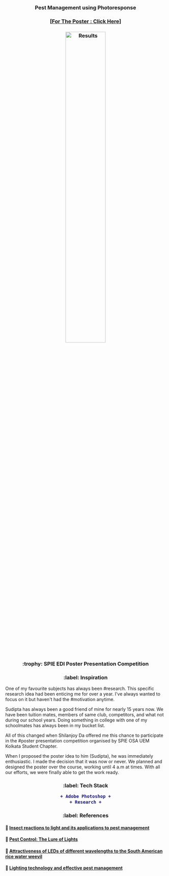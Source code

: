 <h3 align="center">Pest Management using Photoresponse</h1>
<h3 align="center"><a href="https://www.canva.com/design/DAEbFc6fI8E/p5MHxslff0WwYEh5vmxprg/view?utm_content=DAEbFc6fI8E&utm_campaign=designshare&utm_medium=link&utm_source=viewer">[For The Poster : Click Here]</a></h3>
<h3 align="center"><img width=50% height=50% alt="Results" src="https://scontent.fccu5-1.fna.fbcdn.net/v/t1.6435-9/164354378_2803835509931264_8352645588651077372_n.jpg?_nc_cat=105&ccb=1-3&_nc_sid=730e14&_nc_ohc=y0FzYds34_gAX_x5xyE&_nc_ht=scontent.fccu5-1.fna&oh=617caec672d24218acc584fe2562d24b&oe=6095BC07"></h3>
<h3 align="center" id="Competition"> :trophy: SPIE EDI Poster Presentation Competition</h3>
<h3 align="center" id="Inspiration"> :label: Inspiration</h3>
One of my favourite subjects has always been #research. This specific research idea had been enticing me for over a year. I've always wanted to focus on it but haven't had the #motivation anytime.

Sudipta has always been a good friend of mine for nearly 15 years now. We have been tuition mates, members of same club, competitors, and what not during our school years. Doing something in college with one of my schoolmates has always been in my bucket list.

All of this changed when Shilanjoy Da offered me this chance to participate in the #poster presentation competition organised by SPIE OSA UEM Kolkata Student Chapter.

When I proposed the poster idea to him (Sudipta), he was immediately enthusiastic. I made the decision that it was now or never. We planned and designed the poster over the course, working until 4 a.m at times. With all our efforts, we were finally able to get the work ready.
<h3 align="center" id="TechStack"> :label: Tech Stack

```diff
+ Adobe Photoshop +
+ Research +
```
</h3>
<h3 align="center" id="References"> :label: References</h3>
<h4 align="left">📌 <a href="https://link.springer.com/article/10.1007/s13355-013-0219-x">Insect reactions to light and its applications to pest management</a></h4>
<h4 align="left">📌 <a href="https://www.manufacturing.net/operations/article/13163285/pest-control-the-lure-of-lightshttps://www.manufacturing.net/operations/article/13163285/pest-control-the-lure-of-lights">Pest Control: The Lure of Lights</a></h4>
<h4 align="left">📌 <a href="https://www.scielo.br/scielo.php?pid=S1808-16572018000100202&script=sci_arttext">Attractiveness of LEDs of different wavelengths to the South American rice water weevil</a></h4>
<h4 align="left">📌 <a href="https://www.vectothor.com/lighting-technology-effective-pest-management/">Lighting technology and effective pest management</a></h4>

